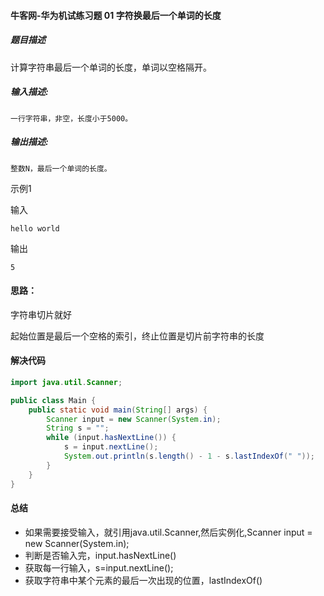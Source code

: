 #### 牛客网-华为机试练习题 01 字符换最后一个单词的长度

##### 题目描述

计算字符串最后一个单词的长度，单词以空格隔开。

##### 输入描述:

```
一行字符串，非空，长度小于5000。
```

##### 输出描述:

```
整数N，最后一个单词的长度。
```

示例1

输入

```
hello world
```

输出

```
5
```

#### 思路：

字符串切片就好

起始位置是最后一个空格的索引，终止位置是切片前字符串的长度

#### 解决代码

```java
import java.util.Scanner;

public class Main {
    public static void main(String[] args) {
        Scanner input = new Scanner(System.in);
        String s = "";
        while (input.hasNextLine()) {
            s = input.nextLine();
            System.out.println(s.length() - 1 - s.lastIndexOf(" "));
        }
    }
}
```

#### 总结

* 如果需要接受输入，就引用java.util.Scanner,然后实例化,Scanner input = new Scanner(System.in);
* 判断是否输入完，input.hasNextLine()
* 获取每一行输入，s=input.nextLine();
* 获取字符串中某个元素的最后一次出现的位置，lastIndexOf()




